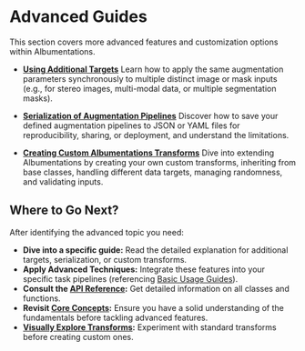 # Advanced Guides

This section covers more advanced features and customization options within Albumentations.

*   **[Using Additional Targets](./additional-targets.md)**
    Learn how to apply the same augmentation parameters synchronously to multiple distinct image or mask inputs (e.g., for stereo images, multi-modal data, or multiple segmentation masks).

*   **[Serialization of Augmentation Pipelines](./serialization.md)**
    Discover how to save your defined augmentation pipelines to JSON or YAML files for reproducibility, sharing, or deployment, and understand the limitations.

*   **[Creating Custom Albumentations Transforms](./creating-custom-transforms.md)**
    Dive into extending Albumentations by creating your own custom transforms, inheriting from base classes, handling different data targets, managing randomness, and validating inputs.

## Where to Go Next?

After identifying the advanced topic you need:

-   **Dive into a specific guide:** Read the detailed explanation for additional targets, serialization, or custom transforms.
-   **Apply Advanced Techniques:** Integrate these features into your specific task pipelines (referencing [Basic Usage Guides](../3-basic-usage/index.md)).
-   **Consult the [API Reference](https://albumentations.ai/docs/api-reference):** Get detailed information on all classes and functions.
-   **Revisit [Core Concepts](../2-core-concepts/index.md):** Ensure you have a solid understanding of the fundamentals before tackling advanced features.
-   **[Visually Explore Transforms](https://explore.albumentations.ai):** Experiment with standard transforms before creating custom ones.
